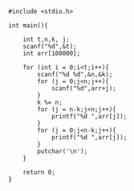     #include <stdio.h>
     
    int main(){
        
        int t,n,k, j;
        scanf("%d",&t);
        int arr[100000];
        
        for (int i = 0;i<t;i++){
            scanf("%d %d",&n,&k);
            for (j = 0;j<n;j++){
                scanf("%d",arr+j);
            }
            k %= n;
            for (j = n-k;j<n;j++){
                printf("%d ",arr[j]);
            }
            for (j = 0;j<n-k;j++){
                printf("%d ",arr[j]);
            }
            putchar('\n');
        }
        
        return 0;
    }

